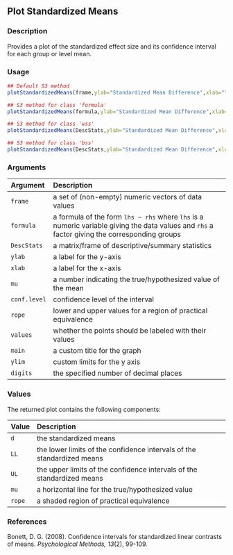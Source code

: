 ## Plot Standardized Means

### Description

Provides a plot of the standardized effect size and its confidence interval for each group or level mean.

### Usage

```r
## Default S3 method
plotStandardizedMeans(frame,ylab="Standardized Mean Difference",xlab="",mu=0,conf.level=.95,rope=NULL,values=TRUE,main=NULL,ylim=NULL,digits=3)

## S3 method for class 'formula'
plotStandardizedMeans(formula,ylab="Standardized Mean Difference",xlab="",mu=0,conf.level=.95,rope=NULL,values=TRUE,main=NULL,ylim=NULL,digits=3)

## S3 method for class 'wss'
plotStandardizedMeans(DescStats,ylab="Standardized Mean Difference",xlab="",mu=0,conf.level=.95,rope=NULL,values=TRUE,main=NULL,ylim=NULL,digits=3)

## S3 method for class 'bss'
plotStandardizedMeans(DescStats,ylab="Standardized Mean Difference",xlab="",mu=0,conf.level=.95,rope=NULL,values=TRUE,main=NULL,ylim=NULL,digits=3)
```

### Arguments

Argument | Description
:-- | :--
```frame``` | a set of (non-empty) numeric vectors of data values
```formula``` | a formula of the form `lhs ~ rhs` where `lhs` is a numeric variable giving the data values and `rhs` a factor giving the corresponding groups
```DescStats``` | a matrix/frame of descriptive/summary statistics
```ylab``` | a label for the y-axis
```xlab``` | a label for the x-axis
```mu``` | a number indicating the true/hypothesized value of the mean
```conf.level``` | confidence level of the interval
```rope``` | lower and upper values for a region of practical equivalence
```values``` | whether the points should be labeled with their values
```main``` | a custom title for the graph
```ylim``` | custom limits for the y axis
```digits``` | the specified number of decimal places

### Values

The returned plot contains the following components:

Value | Description
:-- | :--
```d``` | the standardized means
```LL``` | the lower limits of the confidence intervals of the standardized means
```UL``` | the upper limits of the confidence intervals of the standardized means
```mu``` | a horizontal line for the true/hypothesized value
```rope``` | a shaded region of practical equivalence

### References

Bonett, D. G. (2008). Confidence intervals for standardized linear contrasts of means. *Psychological Methods, 13*(2), 99-109.
